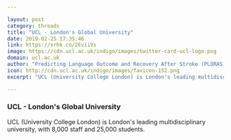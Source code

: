 ```yaml
---

layout: post
category: threads
title: "UCL - London's Global University"
date: 2019-02-25 17:35:46
link: https://vrhk.co/2EviiVs
image: https://cdn.ucl.ac.uk/indigo/images/twitter-card-ucl-logo.png
domain: ucl.ac.uk
author: "Predicting Language Outcome and Recovery After Stroke (PLORAS)"
icon: http://cdn.ucl.ac.uk/indigo/images/favicon-152.png
excerpt: "UCL (University College London) is London's leading multidisciplinary university, with 8,000 staff and 25,000 students."

---
```


### UCL - London's Global University

UCL (University College London) is London's leading multidisciplinary university, with 8,000 staff and 25,000 students.